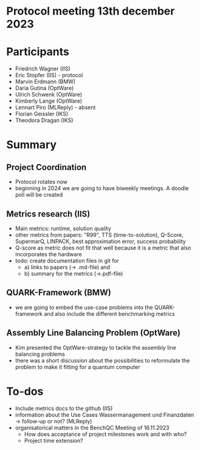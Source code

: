 # Protocol meeting 13th december 2023

# Participants
- Friedrich Wagner (IIS)
- Eric Stopfer (IIS) - protocol
- Marvin Erdmann (BMW)
- Daria Gutina (OptWare)
- Ulrich Schwenk (OptWare)
- Kimberly Lange (OptWare)
- Lennart Piro (MLReply) - absent
- Florian Geissler (IKS)
- Theodora Dragan (IKS)

# Summary

## Project Coordination
- Protocol rotates now
- beginning in 2024 we are going to have biweekly meetings. A doodle poll will be created

## Metrics research (IIS)
- Main metrics: runtime, solution quality
- other metrics from papers: "R99", TTS (time-to-solution), Q-Score, SupermarQ, LINPACK, best approximation error, success probability
- Q-score as metric does not fit that well because it is a metric that also incorporates the hardware
- todo: create documentation files in git for 
    - a) links to papers (-> .md-file) and 
    - b) summary for the metrics (->.pdf-file)

## QUARK-Framework (BMW)
- we are going to embed the use-case problems into the QUARK-framework and also include the different benchmarking metrics

## Assembly Line Balancing Problem (OptWare)
- Kim presented the OptWare-strategy to tackle the assembly line balancing problems
- there was a short discussion about the possibilities to reformulate the problem to make it fitting for a quantum computer

# To-dos
- Include metrics docs to the github (IIS)
- information about the Use Cases Wassermanagement und Finanzdaten -> follow-up or not? (MLReply)
- organisatorical matters in the BenchQC Meeting of 16.11.2023
    - How does acceptance of project milestones work and with who?
    - Project time extension?

